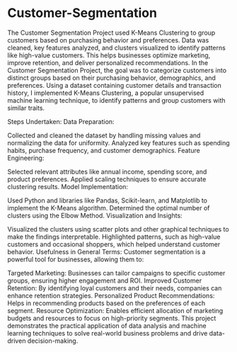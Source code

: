 # Customer-Segmentation
The Customer Segmentation Project used K-Means Clustering to group customers based on purchasing behavior and preferences. Data was cleaned, key features analyzed, and clusters visualized to identify patterns like high-value customers. This helps businesses optimize marketing, improve retention, and deliver personalized recommendations.
In the Customer Segmentation Project, the goal was to categorize customers into distinct groups based on their purchasing behavior, demographics, and preferences. Using a dataset containing customer details and transaction history, I implemented K-Means Clustering, a popular unsupervised machine learning technique, to identify patterns and group customers with similar traits.

Steps Undertaken:
Data Preparation:

Collected and cleaned the dataset by handling missing values and normalizing the data for uniformity.
Analyzed key features such as spending habits, purchase frequency, and customer demographics.
Feature Engineering:

Selected relevant attributes like annual income, spending score, and product preferences.
Applied scaling techniques to ensure accurate clustering results.
Model Implementation:

Used Python and libraries like Pandas, Scikit-learn, and Matplotlib to implement the K-Means algorithm.
Determined the optimal number of clusters using the Elbow Method.
Visualization and Insights:

Visualized the clusters using scatter plots and other graphical techniques to make the findings interpretable.
Highlighted patterns, such as high-value customers and occasional shoppers, which helped understand customer behavior.
Usefulness in General Terms:
Customer segmentation is a powerful tool for businesses, allowing them to:

Targeted Marketing: Businesses can tailor campaigns to specific customer groups, ensuring higher engagement and ROI.
Improved Customer Retention: By identifying loyal customers and their needs, companies can enhance retention strategies.
Personalized Product Recommendations: Helps in recommending products based on the preferences of each segment.
Resource Optimization: Enables efficient allocation of marketing budgets and resources to focus on high-priority segments.
This project demonstrates the practical application of data analysis and machine learning techniques to solve real-world business problems and drive data-driven decision-making.

